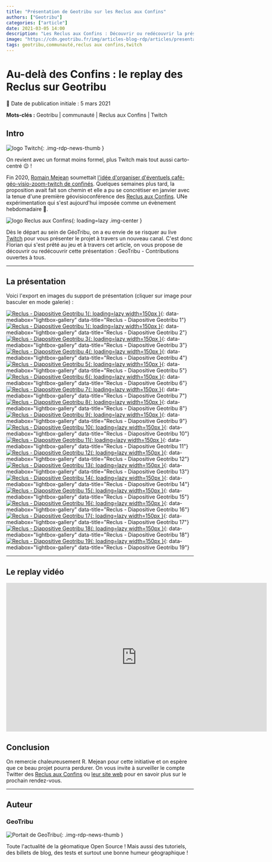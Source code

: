 ```yaml
---
title: "Présentation de Geotribu sur les Reclus aux Confins"
authors: ["Geotribu"]
categories: ["article"]
date: 2021-03-05 14:00
description: "Les Reclus aux Confins : Découvrir ou redécouvrir la présentation de GeoTribu - Contributions ouvertes à tous"
image: "https://cdn.geotribu.fr/img/articles-blog-rdp/articles/presentation_reclus_confins/geotribu_slide_contributions_ouvertes.png"
tags: geotribu,communauté,reclus aux confins,twitch
---
```


# Au-delà des Confins : le replay des Reclus sur Geotribu

:calendar: Date de publication initiale : 5 mars 2021

**Mots-clés :** Geotribu | communauté | Reclus aux Confins | Twitch

## Intro

![logo Twitch](https://cdn.geotribu.fr/img/logos-icones/divers/twitch.png "Twitch"){: .img-rdp-news-thumb }

On revient avec un format moins formel, plus Twitch mais tout aussi carto-centré :wink: !

Fin 2020, [Romain Mejean](https://twitter.com/r_mejean) soumettait [l'idée d'organiser d'éventuels café-géo-visio-zoom-twitch de confinés](https://twitter.com/r_mejean/status/1325486798768910337?s=20). Quelques semaines plus tard, la proposition avait fait son chemin et elle a pu se concrétiser en janvier avec la tenue d'une première géovisioconférence des [Reclus aux Confins](https://twitter.com/reclus_confins). UNe expérimentation qui s'est aujourd'hui imposée comme un évènement hebdomadaire :clap:.

![logo Reclus aux Confins](https://cdn.geotribu.fr/img/articles-blog-rdp/divers/reclus_aux_confins.png "logo Reclus aux Confins"){: loading=lazy .img-center }

Dès le départ au sein de GéoTribu, on a eu envie de se risquer au live [Twitch](https://www.twitch.tv/confins) pour vous présenter le projet à travers un nouveau canal. C'est donc Florian qui s'est prêté au jeu et à travers cet article, on vous propose de découvrir ou redécouvrir cette présentation : GeoTribu - Contributions ouvertes à tous.

----

## La présentation

Voici l'export en images du support de présentation (cliquer sur image pour basculer en mode galerie) :

[![Reclus - Diapositive Geotribu 1](https://cdn.geotribu.fr/img/articles-blog-rdp/articles/presentation_reclus_confins/geotribu_reclus_slide_001.webp "Reclus - Diapositive Geotribu 1"){: loading=lazy width=150px }](https://cdn.geotribu.fr/img/articles-blog-rdp/articles/presentation_reclus_confins/geotribu_reclus_slide_001.webp){: data-mediabox="lightbox-gallery" data-title="Reclus - Diapositive Geotribu 1"}
[![Reclus - Diapositive Geotribu 1](https://cdn.geotribu.fr/img/articles-blog-rdp/articles/presentation_reclus_confins/geotribu_reclus_slide_002.webp "Reclus - Diapositive Geotribu 2"){: loading=lazy width=150px }](https://cdn.geotribu.fr/img/articles-blog-rdp/articles/presentation_reclus_confins/geotribu_reclus_slide_002.webp){: data-mediabox="lightbox-gallery" data-title="Reclus - Diapositive Geotribu 2"}
[![Reclus - Diapositive Geotribu 3](https://cdn.geotribu.fr/img/articles-blog-rdp/articles/presentation_reclus_confins/geotribu_reclus_slide_003.webp "Reclus - Diapositive Geotribu 3"){: loading=lazy width=150px }](https://cdn.geotribu.fr/img/articles-blog-rdp/articles/presentation_reclus_confins/geotribu_reclus_slide_003.webp){: data-mediabox="lightbox-gallery" data-title="Reclus - Diapositive Geotribu 3"}
[![Reclus - Diapositive Geotribu 4](https://cdn.geotribu.fr/img/articles-blog-rdp/articles/presentation_reclus_confins/geotribu_reclus_slide_004.webp "Reclus - Diapositive Geotribu 4"){: loading=lazy width=150px }](https://cdn.geotribu.fr/img/articles-blog-rdp/articles/presentation_reclus_confins/geotribu_reclus_slide_004.webp){: data-mediabox="lightbox-gallery" data-title="Reclus - Diapositive Geotribu 4"}
[![Reclus - Diapositive Geotribu 5](https://cdn.geotribu.fr/img/articles-blog-rdp/articles/presentation_reclus_confins/geotribu_reclus_slide_005.webp "Reclus - Diapositive Geotribu 5"){: loading=lazy width=150px }](https://cdn.geotribu.fr/img/articles-blog-rdp/articles/presentation_reclus_confins/geotribu_reclus_slide_005.webp){: data-mediabox="lightbox-gallery" data-title="Reclus - Diapositive Geotribu 5"}
[![Reclus - Diapositive Geotribu 6](https://cdn.geotribu.fr/img/articles-blog-rdp/articles/presentation_reclus_confins/geotribu_reclus_slide_006.webp "Reclus - Diapositive Geotribu 6"){: loading=lazy width=150px }](https://cdn.geotribu.fr/img/articles-blog-rdp/articles/presentation_reclus_confins/geotribu_reclus_slide_006.webp){: data-mediabox="lightbox-gallery" data-title="Reclus - Diapositive Geotribu 6"}
[![Reclus - Diapositive Geotribu 7](https://cdn.geotribu.fr/img/articles-blog-rdp/articles/presentation_reclus_confins/geotribu_reclus_slide_007.webp "Reclus - Diapositive Geotribu 7"){: loading=lazy width=150px }](https://cdn.geotribu.fr/img/articles-blog-rdp/articles/presentation_reclus_confins/geotribu_reclus_slide_007.webp){: data-mediabox="lightbox-gallery" data-title="Reclus - Diapositive Geotribu 7"}
[![Reclus - Diapositive Geotribu 8](https://cdn.geotribu.fr/img/articles-blog-rdp/articles/presentation_reclus_confins/geotribu_reclus_slide_008.webp "Reclus - Diapositive Geotribu 8"){: loading=lazy width=150px }](https://cdn.geotribu.fr/img/articles-blog-rdp/articles/presentation_reclus_confins/geotribu_reclus_slide_008.webp){: data-mediabox="lightbox-gallery" data-title="Reclus - Diapositive Geotribu 8"}
[![Reclus - Diapositive Geotribu 9](https://cdn.geotribu.fr/img/articles-blog-rdp/articles/presentation_reclus_confins/geotribu_reclus_slide_009.webp "Reclus - Diapositive Geotribu 9"){: loading=lazy width=150px }](https://cdn.geotribu.fr/img/articles-blog-rdp/articles/presentation_reclus_confins/geotribu_reclus_slide_009.webp){: data-mediabox="lightbox-gallery" data-title="Reclus - Diapositive Geotribu 9"}
[![Reclus - Diapositive Geotribu 10](https://cdn.geotribu.fr/img/articles-blog-rdp/articles/presentation_reclus_confins/geotribu_reclus_slide_010.webp "Reclus - Diapositive Geotribu 10"){: loading=lazy width=150px }](https://cdn.geotribu.fr/img/articles-blog-rdp/articles/presentation_reclus_confins/geotribu_reclus_slide_010.webp){: data-mediabox="lightbox-gallery" data-title="Reclus - Diapositive Geotribu 10"}
[![Reclus - Diapositive Geotribu 11](https://cdn.geotribu.fr/img/articles-blog-rdp/articles/presentation_reclus_confins/geotribu_reclus_slide_011.webp "Reclus - Diapositive Geotribu 11"){: loading=lazy width=150px }](https://cdn.geotribu.fr/img/articles-blog-rdp/articles/presentation_reclus_confins/geotribu_reclus_slide_011.webp){: data-mediabox="lightbox-gallery" data-title="Reclus - Diapositive Geotribu 11"}
[![Reclus - Diapositive Geotribu 12](https://cdn.geotribu.fr/img/articles-blog-rdp/articles/presentation_reclus_confins/geotribu_reclus_slide_012.webp "Reclus - Diapositive Geotribu 12"){: loading=lazy width=150px }](https://cdn.geotribu.fr/img/articles-blog-rdp/articles/presentation_reclus_confins/geotribu_reclus_slide_012.webp){: data-mediabox="lightbox-gallery" data-title="Reclus - Diapositive Geotribu 12"}
[![Reclus - Diapositive Geotribu 13](https://cdn.geotribu.fr/img/articles-blog-rdp/articles/presentation_reclus_confins/geotribu_reclus_slide_013.webp "Reclus - Diapositive Geotribu 13"){: loading=lazy width=150px }](https://cdn.geotribu.fr/img/articles-blog-rdp/articles/presentation_reclus_confins/geotribu_reclus_slide_013.webp){: data-mediabox="lightbox-gallery" data-title="Reclus - Diapositive Geotribu 13"}
[![Reclus - Diapositive Geotribu 14](https://cdn.geotribu.fr/img/articles-blog-rdp/articles/presentation_reclus_confins/geotribu_reclus_slide_014.webp "Reclus - Diapositive Geotribu 14"){: loading=lazy width=150px }](https://cdn.geotribu.fr/img/articles-blog-rdp/articles/presentation_reclus_confins/geotribu_reclus_slide_014.webp){: data-mediabox="lightbox-gallery" data-title="Reclus - Diapositive Geotribu 14"}
[![Reclus - Diapositive Geotribu 15](https://cdn.geotribu.fr/img/articles-blog-rdp/articles/presentation_reclus_confins/geotribu_reclus_slide_015.webp "Reclus - Diapositive Geotribu 15"){: loading=lazy width=150px }](https://cdn.geotribu.fr/img/articles-blog-rdp/articles/presentation_reclus_confins/geotribu_reclus_slide_015.webp){: data-mediabox="lightbox-gallery" data-title="Reclus - Diapositive Geotribu 15"}
[![Reclus - Diapositive Geotribu 16](https://cdn.geotribu.fr/img/articles-blog-rdp/articles/presentation_reclus_confins/geotribu_reclus_slide_016.webp "Reclus - Diapositive Geotribu 16"){: loading=lazy width=150px }](https://cdn.geotribu.fr/img/articles-blog-rdp/articles/presentation_reclus_confins/geotribu_reclus_slide_016.webp){: data-mediabox="lightbox-gallery" data-title="Reclus - Diapositive Geotribu 16"}
[![Reclus - Diapositive Geotribu 17](https://cdn.geotribu.fr/img/articles-blog-rdp/articles/presentation_reclus_confins/geotribu_reclus_slide_017.webp "Reclus - Diapositive Geotribu 17"){: loading=lazy width=150px }](https://cdn.geotribu.fr/img/articles-blog-rdp/articles/presentation_reclus_confins/geotribu_reclus_slide_017.webp){: data-mediabox="lightbox-gallery" data-title="Reclus - Diapositive Geotribu 17"}
[![Reclus - Diapositive Geotribu 18](https://cdn.geotribu.fr/img/articles-blog-rdp/articles/presentation_reclus_confins/geotribu_reclus_slide_018.webp "Reclus - Diapositive Geotribu 18"){: loading=lazy width=150px }](https://cdn.geotribu.fr/img/articles-blog-rdp/articles/presentation_reclus_confins/geotribu_reclus_slide_018.webp){: data-mediabox="lightbox-gallery" data-title="Reclus - Diapositive Geotribu 18"}
[![Reclus - Diapositive Geotribu 19](https://cdn.geotribu.fr/img/articles-blog-rdp/articles/presentation_reclus_confins/geotribu_reclus_slide_019.webp "Reclus - Diapositive Geotribu 19"){: loading=lazy width=150px }](https://cdn.geotribu.fr/img/articles-blog-rdp/articles/presentation_reclus_confins/geotribu_reclus_slide_019.webp){: data-mediabox="lightbox-gallery" data-title="Reclus - Diapositive Geotribu 19"}

----

## Le replay vidéo

<iframe width="700" height="400" src="https://www.youtube.com/embed/fB1dVOVbkME" frameborder="0" allow="accelerometer; autoplay; clipboard-write; encrypted-media; gyroscope; picture-in-picture" allowfullscreen></iframe>

## Conclusion

On remercie chaleureusement R. Mejean pour cette initiative et on espère que ce beau projet pourra perdurer. On vous invite à surveiller le compte Twitter des [Reclus aux Confins](https://twitter.com/reclus_confins) ou [leur site web](https://reclusauxconfins.github.io/) pour en savoir plus sur le prochain rendez-vous.

----

## Auteur

### GeoTribu

![Portait de GeoTribu](https://cdn.geotribu.fr/img/internal/charte/geotribu_logo_64x64.png){: .img-rdp-news-thumb }

Toute l'actualité de la géomatique Open Source ! Mais aussi des tutoriels, des billets de blog, des tests et surtout une bonne humeur géographique !
